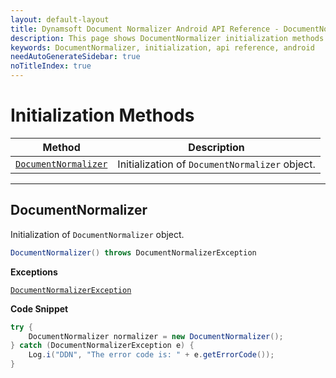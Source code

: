 ```yaml
---
layout: default-layout
title: Dynamsoft Document Normalizer Android API Reference - DocumentNormalizer initialization
description: This page shows DocumentNormalizer initialization methods of Dynamsoft Document Normalizer for Android SDK.
keywords: DocumentNormalizer, initialization, api reference, android
needAutoGenerateSidebar: true
noTitleIndex: true
---
```


# Initialization Methods

  | Method               | Description |
  |----------------------|-------------|
  | [`DocumentNormalizer`](#documentnormalizer) | Initialization of `DocumentNormalizer` object.|

---

## DocumentNormalizer

Initialization of `DocumentNormalizer` object.

```java
DocumentNormalizer() throws DocumentNormalizerException
```

**Exceptions**

[`DocumentNormalizerException`](document-normalizer-exception.md)

**Code Snippet**

```java
try {
    DocumentNormalizer normalizer = new DocumentNormalizer();
} catch (DocumentNormalizerException e) {
    Log.i("DDN", "The error code is: " + e.getErrorCode());
}
```
